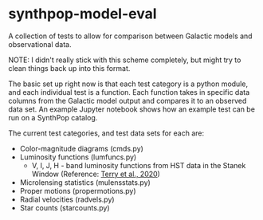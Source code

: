 # synthpop-model-eval
A collection of tests to allow for comparison between Galactic models and observational data.

NOTE: I didn't really stick with this scheme completely, but might try to clean things back up into this format.

The basic set up right now is that each test category is a python module, and each individual test is a function. Each function takes in specific data columns from the Galactic model output and compares it to an observed data set. An example Jupyter notebook shows how an example test can be run on a SynthPop catalog.

The current test categories, and test data sets for each are:
- Color-magnitude diagrams (cmds.py)
- Luminosity functions (lumfuncs.py)
  - V, I, J, H - band luminosity functions from HST data in the Stanek Window (Reference: [Terry et al., 2020](https://ui.adsabs.harvard.edu/abs/2020ApJ...889..126T/abstract))
- Microlensing statistics (mulensstats.py)
- Proper motions (propermotions.py)
- Radial velocities (radvels.py)
- Star counts (starcounts.py)
